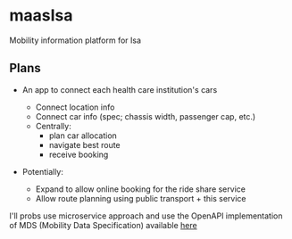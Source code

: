 # maasIsa
Mobility information platform for Isa

## Plans

- An app to connect each health care institution's cars
    - Connect location info
    - Connect car info (spec; chassis width, passenger cap, etc.)
    - Centrally:
        - plan car allocation
        - navigate best route
        - receive booking

- Potentially:
    - Expand to allow online booking for the ride share service
    - Allow route planning using public transport + this service


I'll probs use microservice approach and use the OpenAPI implementation of MDS (Mobility Data Specification) available [here](https://github.com/openmobilityfoundation/mds-openapi)

